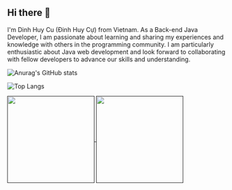 ## Hi there 👋
I'm Dinh Huy Cu (Đinh Huy Cự) from Vietnam. As a Back-end Java Developer, I am passionate about learning and sharing my experiences and knowledge with others in the programming community. I am particularly enthusiastic about Java web development and look forward to collaborating with fellow developers to advance our skills and understanding.

![Anurag's GitHub stats](https://github-readme-stats.vercel.app/api?username=CuDinh03&hide=contribs,prs)

![Top Langs](https://github-readme-stats.vercel.app/api/top-langs/?username=CuDinh03&layout=donut&hide=javascript,html,css,scss)

<a href="">
  <img height=200 align="center" src="https://github-readme-stats.vercel.app/api?username=CuDinh03" />
</a>
<a href="">
  <img height=200 align="center" src="https://github-readme-stats.vercel.app/api/top-langs?username=CuDinh03&layout=compact&hide=javascript,html,css,scss&langs_count=8&card_width=320" />
</a>
